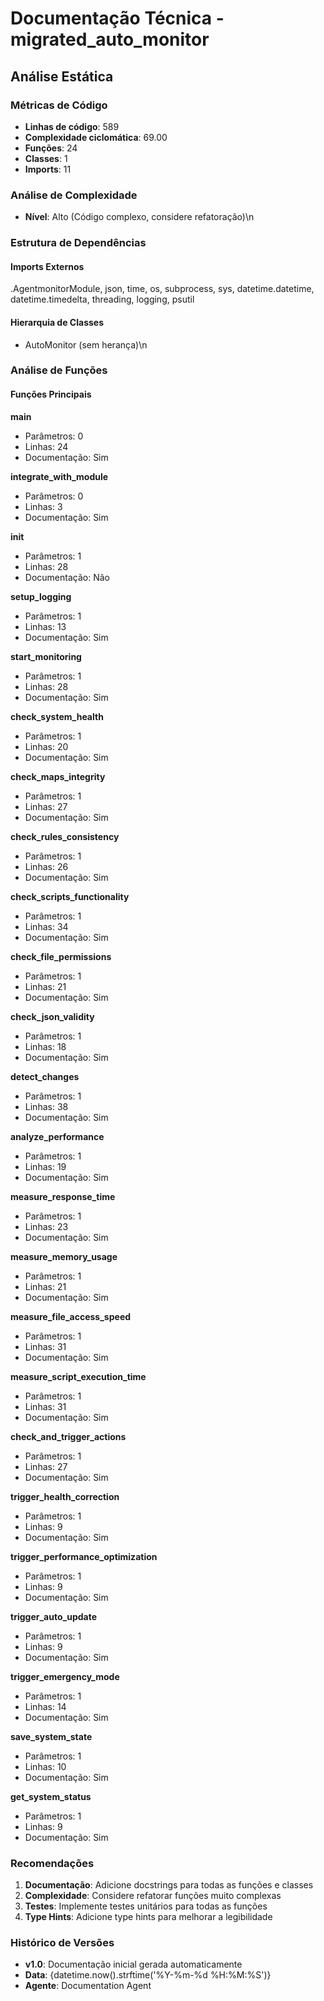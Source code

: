# Documentação Técnica - migrated_auto_monitor

## Análise Estática

### Métricas de Código
- **Linhas de código**: 589
- **Complexidade ciclomática**: 69.00
- **Funções**: 24
- **Classes**: 1
- **Imports**: 11

### Análise de Complexidade
- **Nível**: Alto (Código complexo, considere refatoração)\n
### Estrutura de Dependências

#### Imports Externos
.AgentmonitorModule, json, time, os, subprocess, sys, datetime.datetime, datetime.timedelta, threading, logging, psutil

#### Hierarquia de Classes
- AutoMonitor (sem herança)\n
### Análise de Funções

#### Funções Principais
**main**
- Parâmetros: 0
- Linhas: 24
- Documentação: Sim

**integrate_with_module**
- Parâmetros: 0
- Linhas: 3
- Documentação: Sim

**__init__**
- Parâmetros: 1
- Linhas: 28
- Documentação: Não

**setup_logging**
- Parâmetros: 1
- Linhas: 13
- Documentação: Sim

**start_monitoring**
- Parâmetros: 1
- Linhas: 28
- Documentação: Sim

**check_system_health**
- Parâmetros: 1
- Linhas: 20
- Documentação: Sim

**check_maps_integrity**
- Parâmetros: 1
- Linhas: 27
- Documentação: Sim

**check_rules_consistency**
- Parâmetros: 1
- Linhas: 26
- Documentação: Sim

**check_scripts_functionality**
- Parâmetros: 1
- Linhas: 34
- Documentação: Sim

**check_file_permissions**
- Parâmetros: 1
- Linhas: 21
- Documentação: Sim

**check_json_validity**
- Parâmetros: 1
- Linhas: 18
- Documentação: Sim

**detect_changes**
- Parâmetros: 1
- Linhas: 38
- Documentação: Sim

**analyze_performance**
- Parâmetros: 1
- Linhas: 19
- Documentação: Sim

**measure_response_time**
- Parâmetros: 1
- Linhas: 23
- Documentação: Sim

**measure_memory_usage**
- Parâmetros: 1
- Linhas: 21
- Documentação: Sim

**measure_file_access_speed**
- Parâmetros: 1
- Linhas: 31
- Documentação: Sim

**measure_script_execution_time**
- Parâmetros: 1
- Linhas: 31
- Documentação: Sim

**check_and_trigger_actions**
- Parâmetros: 1
- Linhas: 27
- Documentação: Sim

**trigger_health_correction**
- Parâmetros: 1
- Linhas: 9
- Documentação: Sim

**trigger_performance_optimization**
- Parâmetros: 1
- Linhas: 9
- Documentação: Sim

**trigger_auto_update**
- Parâmetros: 1
- Linhas: 9
- Documentação: Sim

**trigger_emergency_mode**
- Parâmetros: 1
- Linhas: 14
- Documentação: Sim

**save_system_state**
- Parâmetros: 1
- Linhas: 10
- Documentação: Sim

**get_system_status**
- Parâmetros: 1
- Linhas: 9
- Documentação: Sim

### Recomendações

1. **Documentação**: Adicione docstrings para todas as funções e classes
2. **Complexidade**: Considere refatorar funções muito complexas
3. **Testes**: Implemente testes unitários para todas as funções
4. **Type Hints**: Adicione type hints para melhorar a legibilidade

### Histórico de Versões

- **v1.0**: Documentação inicial gerada automaticamente
- **Data**: {datetime.now().strftime('%Y-%m-%d %H:%M:%S')}
- **Agente**: Documentation Agent

